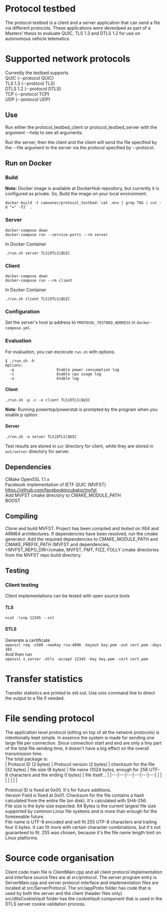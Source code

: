 # Protocol testbed
The protocol testbed is a client and a server application that can send a file via different protocols. These applications were deveolped as part of a Masters' thesis to evaluate QUIC, TLS 1.3 and DTLS 1.2 for use on autonomous vehicle telematics. 

# Supported network protocols
Currently the testbed supports  
QUIC (--protocol QUIC)  
TLS 1.3 (--protocol TLS)  
DTLS 1.2 (--protocol DTLS)  
TCP (--protocol TCP)  
UDP (--protocol UDP)  

## Use
Run either the protocol_testbed_client or protocol_testbed_server with the argument --help to see all arguments.

Run the server, then the client and the client will send the file specified by the --file argument to the server via the protocol specified by --protocol.

## Run on Docker
### Build
**Note:** Docker image is available at DockerHub repository, but currently it is configured as private. So, Build the image on your local environment.
```
docker build -t camsenec/protocol_testbed:`cat .env | grep TAG | cut -d "=" -f2` .
```

### Server
```
docker-compose down
docker-compose run --service-ports --rm server
```

In Docker Container
```
./run.sh server TLS|DTLS|QUIC
```

### Client
```
docker-compose down
docker-compose run --rm client
```

In Docker Container
```
./run.sh client TLS|DTLS|QUIC
```

### Configuration
Set the server's host ip address to `PROTOCOL_TESTBED_ADDRESS` in `docker-compose.yml`.

### Evaluation
For evaluation, you can excecute `run.sh` with options.
```
$ ./run.sh -h
Options:
  -p                   Enable power consumption log
  -c                   Enable cpu usage log
  -o                   Enable log
```

#### Client
```
./run.sh -p -c -o client TLS|DTLS|QUIC
```
**Note**: Running powertop/powerstat is prompted by the program when you enable p option.

#### Server
```
./run.sh -o server TLS|DTLS|QUIC
```
Test results are stored in `out` directory for client, while they are stored in `out/server` directory for server. 


## Dependencies
CMake
OpenSSL 1.1.x  
Facebook implementation of IETF QUIC (MVFST) https://github.com/facebookincubator/mvfst  
Add MVFST cmake directory to CMAKE_MODULE_PATH  
BOOST

## Compiling
Clone and build MVFST. Project has been compiled and tested on X64 and ARM64 architectures.
If dependencies have been resolved, run the cmake generator. Add the required dependencies to CMAKE_MODULE_PATH and CMAKE_PREFIX_PATH (MVFST and dependencies, <MVFST_REPO_DIR>/cmake, MVFST, FMT, FIZZ, FOLLY cmake directories from the MVFST repo build directory.

## Testing
### Client testing
Client implementations can be tested with open source tools
#### TLS
`ncat -lvnp 12345 --ssl`
#### DTLS
Generate a certificate  
`openssl req -x509 -newkey rsa:4096 -keyout key.pem -out cert.pem -days 365`  
And then run  
`openssl s_server -dtls -accept 12345 -key key.pem -cert cert.pem` 


# Transfer statistics
Transfer statistics are printed to std out. Use unix command line to direct the output to a file if needed.

# File sending protocol
The application level protocol (sitting on top of all the network protocols) is intentionally kept simple.
In essence the system is made for sending one large file per connection.
Since connection start and end are only a tiny part of the total file sending time, it doesn't have a big effect on the overall
transmission time.  
The total package is:  
| Protocol ID (2 bytes) | Protocol version (2 bytes) | checksum for the file (32 bytes) | file size (8 bytes) | file name (1024 bytes, enough for 256 UTF-8 characters and the ending 0 bytes) | file itself... |
|---|---|---|---|---|---|
|   |   |   |   |   |   |

Protocol ID is fixed at 0x00. It's for future additions.  
Version Field is fixed at 0x01.
Checksum for the file contains a hash calculated from the entire file (on disk). It's calculated with SHA-256.  
File size is the byte size expected. 64 Bytes is the current largest file size supported by common Linux file systems and is more than enough for the foreseeable future.  
File name is UTF-8 encoded and will fit 255 UTF-8 characters and trailing four 0 bytes. It can fit more with certain character combinations, but it's not guaranteed to fit. 255 was chosen, because it's the file name length limit on Linux platforms.

# Source code organisation
Client code main file is ClientMain.cpp and all client protocol implementation and interface source files are at src/protocol. The server program entry is ServerMain.cpp and server protocol interface and implementation files are located at src/ServerProtocol. The src/appProto folder has code that is used by both the server and the client (header files only). src/dtlsCookieVault folder has the cookieVault component that is used in the DTLS server cookie validation process.
